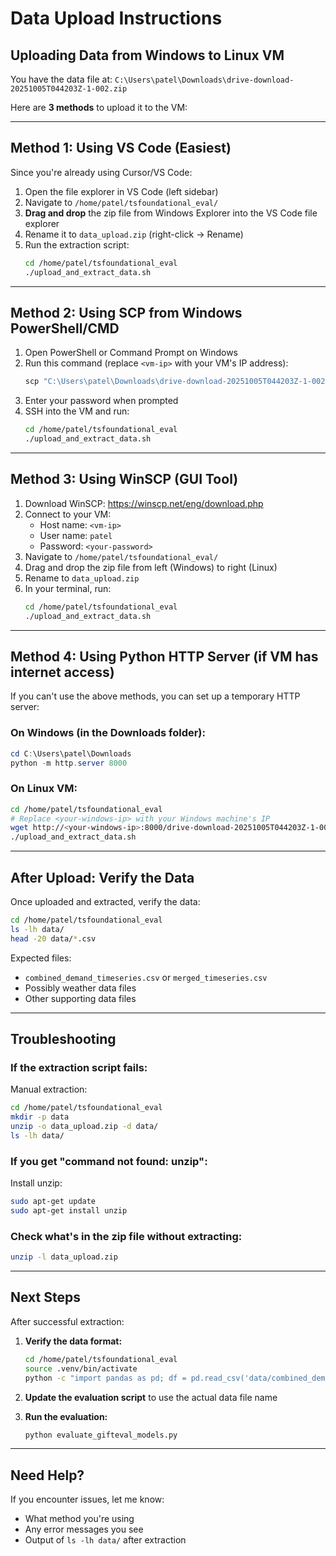 # Data Upload Instructions

## Uploading Data from Windows to Linux VM

You have the data file at: `C:\Users\patel\Downloads\drive-download-20251005T044203Z-1-002.zip`

Here are **3 methods** to upload it to the VM:

---

## Method 1: Using VS Code (Easiest)

Since you're already using Cursor/VS Code:

1. Open the file explorer in VS Code (left sidebar)
2. Navigate to `/home/patel/tsfoundational_eval/`
3. **Drag and drop** the zip file from Windows Explorer into the VS Code file explorer
4. Rename it to `data_upload.zip` (right-click → Rename)
5. Run the extraction script:
   ```bash
   cd /home/patel/tsfoundational_eval
   ./upload_and_extract_data.sh
   ```

---

## Method 2: Using SCP from Windows PowerShell/CMD

1. Open PowerShell or Command Prompt on Windows
2. Run this command (replace `<vm-ip>` with your VM's IP address):
   ```powershell
   scp "C:\Users\patel\Downloads\drive-download-20251005T044203Z-1-002.zip" patel@<vm-ip>:/home/patel/tsfoundational_eval/data_upload.zip
   ```
3. Enter your password when prompted
4. SSH into the VM and run:
   ```bash
   cd /home/patel/tsfoundational_eval
   ./upload_and_extract_data.sh
   ```

---

## Method 3: Using WinSCP (GUI Tool)

1. Download WinSCP: https://winscp.net/eng/download.php
2. Connect to your VM:
   - Host name: `<vm-ip>`
   - User name: `patel`
   - Password: `<your-password>`
3. Navigate to `/home/patel/tsfoundational_eval/`
4. Drag and drop the zip file from left (Windows) to right (Linux)
5. Rename to `data_upload.zip`
6. In your terminal, run:
   ```bash
   cd /home/patel/tsfoundational_eval
   ./upload_and_extract_data.sh
   ```

---

## Method 4: Using Python HTTP Server (if VM has internet access)

If you can't use the above methods, you can set up a temporary HTTP server:

### On Windows (in the Downloads folder):
```powershell
cd C:\Users\patel\Downloads
python -m http.server 8000
```

### On Linux VM:
```bash
cd /home/patel/tsfoundational_eval
# Replace <your-windows-ip> with your Windows machine's IP
wget http://<your-windows-ip>:8000/drive-download-20251005T044203Z-1-002.zip -O data_upload.zip
./upload_and_extract_data.sh
```

---

## After Upload: Verify the Data

Once uploaded and extracted, verify the data:

```bash
cd /home/patel/tsfoundational_eval
ls -lh data/
head -20 data/*.csv
```

Expected files:
- `combined_demand_timeseries.csv` or `merged_timeseries.csv`
- Possibly weather data files
- Other supporting data files

---

## Troubleshooting

### If the extraction script fails:

Manual extraction:
```bash
cd /home/patel/tsfoundational_eval
mkdir -p data
unzip -o data_upload.zip -d data/
ls -lh data/
```

### If you get "command not found: unzip":

Install unzip:
```bash
sudo apt-get update
sudo apt-get install unzip
```

### Check what's in the zip file without extracting:

```bash
unzip -l data_upload.zip
```

---

## Next Steps

After successful extraction:

1. **Verify the data format:**
   ```bash
   cd /home/patel/tsfoundational_eval
   source .venv/bin/activate
   python -c "import pandas as pd; df = pd.read_csv('data/combined_demand_timeseries.csv'); print(df.head()); print(df.info())"
   ```

2. **Update the evaluation script** to use the actual data file name

3. **Run the evaluation:**
   ```bash
   python evaluate_gifteval_models.py
   ```

---

## Need Help?

If you encounter issues, let me know:
- What method you're using
- Any error messages you see
- Output of `ls -lh data/` after extraction
